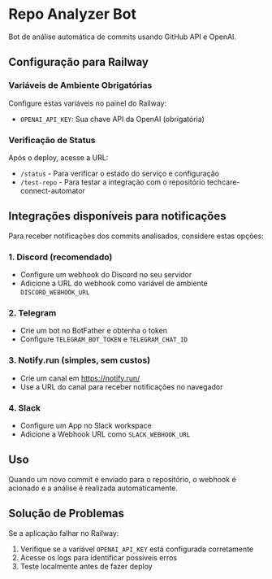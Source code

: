 
# Repo Analyzer Bot

Bot de análise automática de commits usando GitHub API e OpenAI.

## Configuração para Railway

### Variáveis de Ambiente Obrigatórias

Configure estas variáveis no painel do Railway:

- `OPENAI_API_KEY`: Sua chave API da OpenAI (obrigatória)

### Verificação de Status

Após o deploy, acesse a URL:
- `/status` - Para verificar o estado do serviço e configuração
- `/test-repo` - Para testar a integração com o repositório techcare-connect-automator

## Integrações disponíveis para notificações

Para receber notificações dos commits analisados, considere estas opções:

### 1. Discord (recomendado)
- Configure um webhook do Discord no seu servidor
- Adicione a URL do webhook como variável de ambiente `DISCORD_WEBHOOK_URL`

### 2. Telegram
- Crie um bot no BotFather e obtenha o token
- Configure `TELEGRAM_BOT_TOKEN` e `TELEGRAM_CHAT_ID`

### 3. Notify.run (simples, sem custos)
- Crie um canal em https://notify.run/
- Use a URL do canal para receber notificações no navegador

### 4. Slack
- Configure um App no Slack workspace
- Adicione a Webhook URL como `SLACK_WEBHOOK_URL`

## Uso

Quando um novo commit é enviado para o repositório, o webhook é acionado e a análise é realizada automaticamente.

## Solução de Problemas

Se a aplicação falhar no Railway:
1. Verifique se a variável `OPENAI_API_KEY` está configurada corretamente
2. Acesse os logs para identificar possíveis erros
3. Teste localmente antes de fazer deploy

